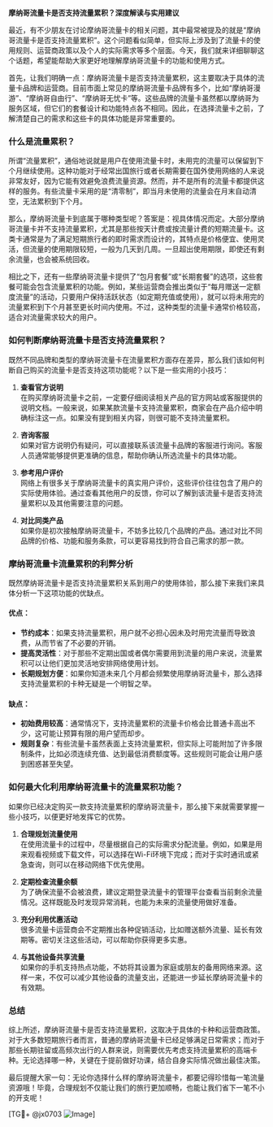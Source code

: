 **摩纳哥流量卡是否支持流量累积？深度解读与实用建议**

最近，有不少朋友在讨论摩纳哥流量卡的相关问题，其中最常被提及的就是“摩纳哥流量卡是否支持流量累积”。这个问题看似简单，但实际上涉及到了流量卡的使用规则、运营商政策以及个人的实际需求等多个层面。今天，我们就来详细聊聊这个话题，希望能帮助大家更好地理解摩纳哥流量卡的功能和使用方式。

首先，让我们明确一点：摩纳哥流量卡是否支持流量累积，这主要取决于具体的流量卡品牌和运营商。目前市面上常见的摩纳哥流量卡品牌有多个，比如“摩纳哥漫游”、“摩纳哥自由行”、“摩纳哥无忧卡”等。这些品牌的流量卡虽然都以摩纳哥为服务区域，但它们的套餐设计和功能特点各不相同。因此，在选择流量卡之前，了解清楚自己的需求和这些卡的具体功能是非常重要的。

### **什么是流量累积？**

所谓“流量累积”，通俗地说就是用户在使用流量卡时，未用完的流量可以保留到下个月继续使用。这种功能对于经常出国旅行或者长期需要在国外使用网络的人来说非常友好，因为它能有效避免浪费流量资源。然而，并不是所有的流量卡都提供这样的服务。有些流量卡采用的是“清零制”，即当月未使用的流量会在月末自动清空，无法累积到下个月。

那么，摩纳哥流量卡到底属于哪种类型呢？答案是：视具体情况而定。大部分摩纳哥流量卡并不支持流量累积，尤其是那些按天计费或按流量计费的短期流量卡。这类卡通常是为了满足短期旅行者的即时需求而设计的，其特点是价格便宜、使用灵活，但流量的使用期限较短，一般为几天到几周。一旦超出使用期限，即使还有剩余流量，也会被系统回收。

相比之下，还有一些摩纳哥流量卡提供了“包月套餐”或“长期套餐”的选项，这些套餐可能会包含流量累积的功能。例如，某些运营商会推出类似于“每月赠送一定额度流量”的活动，只要用户保持活跃状态（如定期充值或使用），就可以将未用完的流量累积到下个月甚至更长时间内使用。不过，这种类型的流量卡通常价格较高，适合对流量需求较大的用户。

### **如何判断摩纳哥流量卡是否支持流量累积？**

既然不同品牌和类型的摩纳哥流量卡在流量累积方面存在差异，那么我们该如何判断自己购买的流量卡是否支持这项功能呢？以下是一些实用的小技巧：

1. **查看官方说明**  
   在购买摩纳哥流量卡之前，一定要仔细阅读相关产品的官方网站或客服提供的说明文档。一般来说，如果某款流量卡支持流量累积，商家会在产品介绍中明确标注这一点。如果没有提到相关内容，则很可能不支持流量累积。

2. **咨询客服**  
   如果对官方说明仍有疑问，可以直接联系该流量卡品牌的客服进行询问。客服人员通常能够提供更准确的信息，帮助你确认所选流量卡的具体功能。

3. **参考用户评价**  
   网络上有很多关于摩纳哥流量卡的真实用户评价，这些评价往往包含了用户的实际使用体验。通过查看其他用户的反馈，你可以了解到该流量卡是否支持流量累积以及其他需要注意的问题。

4. **对比同类产品**  
   如果你是初次接触摩纳哥流量卡，不妨多比较几个品牌的产品。通过对比不同品牌的价格、功能和服务条款，可以更容易找到符合自己需求的那一款。

### **摩纳哥流量卡流量累积的利弊分析**

既然摩纳哥流量卡是否支持流量累积关系到用户的使用体验，那么接下来我们来具体分析一下这项功能的优缺点。

#### **优点：**
- **节约成本**：如果支持流量累积，用户就不必担心因未及时用完流量而导致浪费，从而节省了不必要的开销。
- **提高灵活性**：对于那些不定期出国或者偶尔需要用到流量的用户来说，流量累积可以让他们更加灵活地安排网络使用计划。
- **长期规划方便**：如果你知道未来几个月都会频繁使用摩纳哥流量卡，那么选择支持流量累积的卡种无疑是一个明智之举。

#### **缺点：**
- **初始费用较高**：通常情况下，支持流量累积的流量卡价格会比普通卡高出不少，这可能让预算有限的用户望而却步。
- **规则复杂**：有些流量卡虽然表面上支持流量累积，但实际上可能附加了许多限制条件，比如必须连续充值、达到最低消费额度等。这些规则可能会让用户感到困惑甚至失望。

### **如何最大化利用摩纳哥流量卡的流量累积功能？**

如果你已经决定购买一款支持流量累积的摩纳哥流量卡，那么接下来就需要掌握一些小技巧，以便更好地发挥它的优势。

1. **合理规划流量使用**  
   在使用流量卡的过程中，尽量根据自己的实际需求分配流量。例如，如果是用来观看视频或下载文件，可以选择在Wi-Fi环境下完成；而对于实时通讯或紧急查询，则可以在移动网络下优先使用。

2. **定期检查流量余额**  
   为了确保流量不会被浪费，建议定期登录流量卡的管理平台查看当前剩余流量情况。这样既能及时发现异常消耗，也能为未来的流量使用做好准备。

3. **充分利用优惠活动**  
   很多流量卡运营商会不定期推出各种促销活动，比如赠送额外流量、延长有效期等。密切关注这些活动，可以帮助你获得更多实惠。

4. **与其他设备共享流量**  
   如果你的手机支持热点功能，不妨将其设置为家庭或朋友的备用网络来源。这样一来，不仅可以减少其他设备的流量支出，还能进一步延长摩纳哥流量卡的有效期。

### **总结**

综上所述，摩纳哥流量卡是否支持流量累积，这取决于具体的卡种和运营商政策。对于大多数短期旅行者而言，普通的摩纳哥流量卡已经足够满足日常需求；而对于那些长期驻留或高频次出行的人群来说，则需要优先考虑支持流量累积的高端卡种。无论选择哪一种，关键在于提前做好功课，结合自身实际情况做出最佳决策。

最后提醒大家一句：无论你选择什么样的摩纳哥流量卡，都要记得珍惜每一笔流量资源哦！毕竟，合理规划不仅能让我们的旅行更加顺畅，也能让我们省下一笔不小的开支呢！

[TG💪+ @jx0703 ![Image](https://github.com/user-attachments/assets/dbca1d08-cadb-493c-b0ec-ad6f7a83f270)]